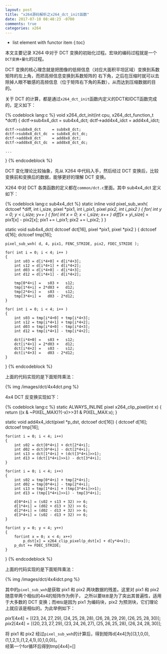 ```yaml
---
layout: post
title: "x264源码解析之x264_dct_init函数"
date: 2017-07-10 08:48:23 -0700
comments: true
categories: x264
---
```


* list element with functor item
{:toc}

本文主要记录 X264 中对于 DCT 变换的初始化过程。宏块的编码过程就是一个`DCT变换+量化`的过程。  

<!--more-->

DCT 变换的核心理念就是把图像的低频信息（对应大面积平坦区域）变换到系数矩阵的左上角，而把高频信息变换到系数矩阵的
右下角，之后在压缩时就可以去除掉人眼不敏感的高频信息（位于矩阵右下角的系数），从而达到压缩数据的目的。

关于 DCT 的计算，都是通过`x264_dct_init`函数内定义的DCT和IDCT函数完成的，定义如下：

{% codeblock lang:c %}
void x264_dct_init(int cpu, x264_dct_function_t *dctf)
{
    dctf->sub4x4_dct  = sub4x4_dct;
    dctf->add4x4_idct = add4x4_idct;

    dctf->sub8x8_dct     = sub8x8_dct;
    dctf->sub8x8_dct_dc  = sub8x8_dct_dc;
    dctf->add8x8_dct     = add8x8_dct;
    dctf->add8x8_dct_dc  = add8x8_dct_dc;

    ...
}
{% endcodeblock %}

DCT 变化理论比较抽象，先从 X264 中代码入手，然后经过 DCT 变换后，比较变换前和变换后的数据，能够更好的理解 DCT 变换。  

X264 中对 DCT 各类函数的定义都在`common/dct.c`里面。其中 sub4x4_dct 定义如下：  

{% codeblock lang:c sub4x4_dct %}
static inline void pixel_sub_wxh( dctcoef *diff, int i_size,
                                  pixel *pix1, int i_pix1, pixel *pix2, int i_pix2 )
{
    for( int y = 0; y < i_size; y++ )
    {
        for( int x = 0; x < i_size; x++ )
            diff[x + y*i_size] = pix1[x] - pix2[x];
        pix1 += i_pix1;
        pix2 += i_pix2;
    }
}

static void sub4x4_dct( dctcoef dct[16], pixel *pix1, pixel *pix2 )
{
    dctcoef d[16];
    dctcoef tmp[16];

    pixel_sub_wxh( d, 4, pix1, FENC_STRIDE, pix2, FDEC_STRIDE );

    for( int i = 0; i < 4; i++ )
    {
        int s03 = d[i*4+0] + d[i*4+3];
        int s12 = d[i*4+1] + d[i*4+2];
        int d03 = d[i*4+0] - d[i*4+3];
        int d12 = d[i*4+1] - d[i*4+2];

        tmp[0*4+i] =   s03 +   s12;
        tmp[1*4+i] = 2*d03 +   d12;
        tmp[2*4+i] =   s03 -   s12;
        tmp[3*4+i] =   d03 - 2*d12;
    }

    for( int i = 0; i < 4; i++ )
    {
        int s03 = tmp[i*4+0] + tmp[i*4+3];
        int s12 = tmp[i*4+1] + tmp[i*4+2];
        int d03 = tmp[i*4+0] - tmp[i*4+3];
        int d12 = tmp[i*4+1] - tmp[i*4+2];

        dct[i*4+0] =   s03 +   s12;
        dct[i*4+1] = 2*d03 +   d12;
        dct[i*4+2] =   s03 -   s12;
        dct[i*4+3] =   d03 - 2*d12;
    }
}
{% endcodeblock %}

上面的代码实现的是下面矩阵乘法：

{% img /images/dct/4x4dct.png %}

4x4 DCT 反变换实现如下：

{% codeblock lang:c %}
static ALWAYS_INLINE pixel x264_clip_pixel(int x)
{
    return ((x & ~PIXEL_MAX)?(-x)>>31 & PIXEL_MAX:x);
}

static void add4x4_idct(pixel *p_dst, dctcoef dct[16])
{
    dctcoef d[16];
    dctcoef tmp[16];

    for(int i = 0; i < 4; i++)
    {
        int s02 = dct[0*4+i] + dct[2*4+i];
        int d02 = dct[0*4+i] - dct[2*4+i];
        int s13 = dct[1*4+i] + (dct[3*4+i]>>1);
        int d13 = (dct[1*4+i]>>1) - dct[3*4+i];
    }

    for(int i = 0; i < 4; i++)
    {
        int s02 = tmp[0*4+i] + tmp[2*4+i];
        int d02 = tmp[0*4+i] - tmp[2*4+i];
        int s13 = tmp[1*4+i] + (tmp[3*4+i]>>1);
        int d13 = (tmp[1*4+i]>>1) - tmp[3*4+i];

        d[0*4+i] = (s02 + s13 + 32) >> 6;
        d[1*4+i] = (d02 + d13 + 32) >> 6;
        d[2*4+i] = (d02 - d13 + 32) >> 6;
        d[3*4+i] = (s02 - d13 + 32) >> 6;
    }

    for(int y = 0; y < 4; y++)
    {
        for(int x = 0; x < 4; x++)
            p_dst[x] = x264_clip_pixel(p_dst[x] + d[y*4+x]);
        p_dst += FDEC_STRIDE;
    }
}
{% endcodeblock %}

上面的代码实现的是下面矩阵乘法：

{% img /images/dct/4x4idct.png %}

其中的`pixel_sub_wxh`是获取 pix1 和 pix2 两块数据的残差。这里对 pix1 和 pix2 随意举两个相似的4x4的矩阵作为例子，
之所以要`随意`是为了突出其普遍性，适用于大多数的 DCT 变换；而`相似`是因为 pix1 为编码块，pix2 为预测块，它们理论上就应该是相似的。为此举例如下：  

$pix1[4x4]=[(23,24,27,29),(24,25,28,28),(26,28,29,29),(26,25,28,30)];$  
$pix2[4x4]=[(20,23,27,29),(23,24,26,27),(25,26,25,28),(26,24,28,30)];$  

将 pix1 和 pix2 经过`pixel_sub_wxh`的计算后，得到矩阵d[4x4]为[(3,1,0,0),(1,1,2,1),(1,2,4,1),(0,1,0,0)]。  
经第一个for循环后得到tmp[4x4]=[]


